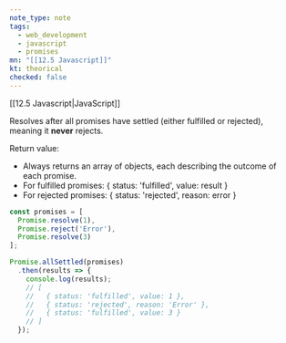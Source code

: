 ```yaml
---
note_type: note
tags:
  - web_development
  - javascript
  - promises
mn: "[[12.5 Javascript]]"
kt: theorical
checked: false
---
```

[[12.5 Javascript|JavaScript]]

Resolves after all promises have settled (either fulfilled or rejected), meaning it **never** rejects.

Return value:
- Always returns an array of objects, each describing the outcome of each promise.
- For fulfilled promises: { status: 'fulfilled', value: result }
- For rejected promises: { status: 'rejected', reason: error }

```js
const promises = [
  Promise.resolve(1),
  Promise.reject('Error'),
  Promise.resolve(3)
];

Promise.allSettled(promises)
  .then(results => {
    console.log(results);
    // [
    //   { status: 'fulfilled', value: 1 },
    //   { status: 'rejected', reason: 'Error' },
    //   { status: 'fulfilled', value: 3 }
    // ]
  });
```